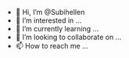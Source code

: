 - 👋 Hi, I’m @Subihellen
- 👀 I’m interested in ...
- 🌱 I’m currently learning ...
- 💞️ I’m looking to collaborate on ...
- 📫 How to reach me ...

<!---
Subihellen/Subihellen is a ✨ special ✨ repository because its `README.md` (this file) appears on your GitHub profile.
You can click the Preview link to take a look at your changes.
--->
